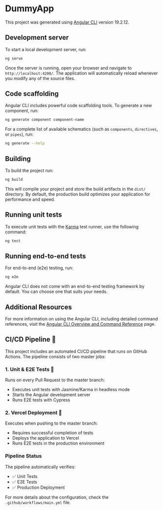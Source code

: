 # DummyApp

This project was generated using [Angular CLI](https://github.com/angular/angular-cli) version 19.2.12.

## Development server

To start a local development server, run:

```bash
ng serve
```

Once the server is running, open your browser and navigate to `http://localhost:4200/`. The application will automatically reload whenever you modify any of the source files.

## Code scaffolding

Angular CLI includes powerful code scaffolding tools. To generate a new component, run:

```bash
ng generate component component-name
```

For a complete list of available schematics (such as `components`, `directives`, or `pipes`), run:

```bash
ng generate --help
```

## Building

To build the project run:

```bash
ng build
```

This will compile your project and store the build artifacts in the `dist/` directory. By default, the production build optimizes your application for performance and speed.

## Running unit tests

To execute unit tests with the [Karma](https://karma-runner.github.io) test runner, use the following command:

```bash
ng test
```

## Running end-to-end tests

For end-to-end (e2e) testing, run:

```bash
ng e2e
```

Angular CLI does not come with an end-to-end testing framework by default. You can choose one that suits your needs.

## Additional Resources

For more information on using the Angular CLI, including detailed command references, visit the [Angular CLI Overview and Command Reference](https://angular.dev/tools/cli) page.


## CI/CD Pipeline 🚀

This project includes an automated CI/CD pipeline that runs on GitHub Actions. The pipeline consists of two master jobs:

### 1. Unit & E2E Tests 🧪
Runs on every Pull Request to the master branch:
- Executes unit tests with Jasmine/Karma in headless mode
- Starts the Angular development server
- Runs E2E tests with Cypress

### 2. Vercel Deployment 🚀
Executes when pushing to the master branch:
- Requires successful completion of tests
- Deploys the application to Vercel
- Runs E2E tests in the production environment

### Pipeline Status
The pipeline automatically verifies:
- ✅ Unit Tests
- ✅ E2E Tests
- ✅ Production Deployment

For more details about the configuration, check the `.github/workflows/main.yml` file.
